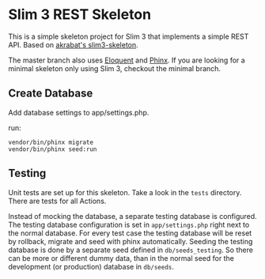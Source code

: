 # Slim 3 REST Skeleton

This is a simple skeleton project for Slim 3 that implements a simple REST API.
Based on [akrabat's slim3-skeleton](https://github.com/akrabat/slim3-skeleton).

The master branch also uses [Eloquent](https://laravel.com/docs/5.2/eloquent) and [Phinx](https://phinx.org/).
If you are looking for a minimal skeleton only using Slim 3, checkout the minimal branch.

## Create Database

Add database settings to app/settings.php.

run:
```
vendor/bin/phinx migrate
vendor/bin/phinx seed:run
```

## Testing

Unit tests are set up for this skeleton. Take a look in the `tests` directory.
There are tests for all Actions.

Instead of mocking the database, a separate testing database is configured.
The testing database configuration is set in `app/settings.php` right next to
the normal database. For every test case the testing database will be reset by
rollback, migrate and seed with phinx automatically. Seeding the testing
database is done by a separate seed defined in `db/seeds_testing`. So there
can be more or different dummy data, than in the normal seed for the
development (or production) database in `db/seeds`.
